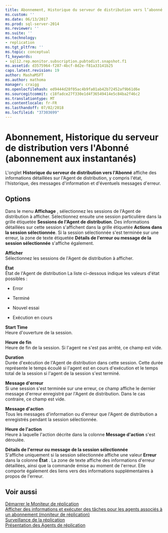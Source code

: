 ```yaml
---
title: Abonnement, Historique du serveur de distribution vers l’abonné (Abonnement aux instantanés) | Microsoft Docs
ms.custom: ''
ms.date: 06/13/2017
ms.prod: sql-server-2014
ms.reviewer: ''
ms.suite: ''
ms.technology:
- replication
ms.tgt_pltfrm: ''
ms.topic: conceptual
f1_keywords:
- sql12.rep.monitor.subscription.pubtodist.snapshot.f1
ms.assetid: d3575964-f287-4bcf-8d2e-f81a33141b25
caps.latest.revision: 19
author: MashaMSFT
ms.author: mathoma
manager: craigg
ms.openlocfilehash: ed9444d28f05ac4b9fa01ab42b72452af9b61d6e
ms.sourcegitcommit: c18fadce27f330e1d4f36549414e5c84ba2f46c2
ms.translationtype: MT
ms.contentlocale: fr-FR
ms.lasthandoff: 07/02/2018
ms.locfileid: "37303699"
---
```

# <a name="subscription-distributor-to-subscriber-history-snapshot-subscription"></a>Abonnement, Historique du serveur de distribution vers l'Abonné (abonnement aux instantanés)
  L'onglet **Historique du serveur de distribution vers l'Abonné** affiche des informations détaillées sur l'Agent de distribution, y compris l'état, l'historique, des messages d'information et d'éventuels messages d'erreur.  
  
## <a name="options"></a>Options  
 Dans le menu **Affichage** , sélectionnez les sessions de l'Agent de distribution à afficher. Sélectionnez ensuite une session particulière dans la grille étiquetée **Sessions de l'Agent de distribution**. Des informations détaillées sur cette session s'affichent dans la grille étiquetée **Actions dans la session sélectionnée**. Si la session sélectionnée s'est terminée sur une erreur, la zone de texte étiquetée **Détails de l'erreur ou message de la session sélectionnée** s'affiche également.  
  
 **Afficher**  
 Sélectionnez les sessions de l'Agent de distribution à afficher.  
  
 **État**  
 État de l'Agent de distribution La liste ci-dessous indique les valeurs d'état possibles :  
  
-   Error  
  
-   Terminé  
  
-   Nouvel essai  
  
-   Exécution en cours  
  
 **Start Time**  
 Heure d'ouverture de la session.  
  
 **Heure de fin**  
 Heure de fin de la session. Si l'agent ne s'est pas arrêté, ce champ est vide.  
  
 **Duration**  
 Durée d'exécution de l'Agent de distribution dans cette session. Cette durée représente le temps écoulé si l'agent est en cours d'exécution et le temps total de la session si l'agent de la session s'est terminé.  
  
 **Message d'erreur**  
 Si une session s'est terminée sur une erreur, ce champ affiche le dernier message d'erreur enregistré par l'Agent de distribution. Dans le cas contraire, ce champ est vide.  
  
 **Message d'action**  
 Tous les messages d'information ou d'erreur que l'Agent de distribution a enregistrés pendant la session sélectionnée.  
  
 **Heure de l'action**  
 Heure à laquelle l'action décrite dans la colonne **Message d'action** s'est déroulée.  
  
 **Détails de l'erreur ou message de la session sélectionnée**  
 S'affiche uniquement si la session sélectionnée affiche une valeur **Erreur** dans la colonne **État** . La zone de texte affiche des informations d'erreur détaillées, ainsi que la commande émise au moment de l'erreur. Elle comporte également des liens vers des informations supplémentaires à propos de l'erreur.  
  
## <a name="see-also"></a>Voir aussi  
 [Démarrer le Moniteur de réplication](monitor/start-the-replication-monitor.md)   
 [Afficher des informations et exécuter des tâches pour les agents associés à un abonnement &#40;moniteur de réplication&#41;](monitor/view-information-and-perform-tasks-for-subscription-agents.md)   
 [Surveillance de la réplication](monitoring-replication.md)   
 [Présentation des Agents de réplication](agents/replication-agents-overview.md)  
  
  
